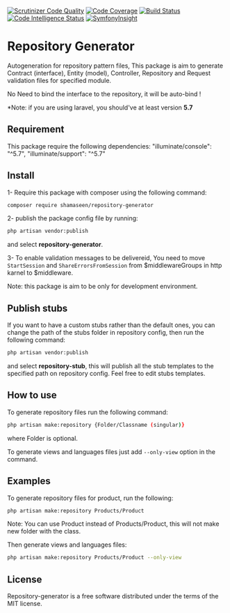 [![Scrutinizer Code Quality](https://scrutinizer-ci.com/g/mshamaseen/laravel-repository-pattern/badges/quality-score.png?b=master)](https://scrutinizer-ci.com/g/mshamaseen/laravel-repository-pattern/?branch=master)
[![Code Coverage](https://scrutinizer-ci.com/g/mshamaseen/laravel-repository-pattern/badges/coverage.png?b=master)](https://scrutinizer-ci.com/g/mshamaseen/laravel-repository-pattern/?branch=master)
[![Build Status](https://scrutinizer-ci.com/g/mshamaseen/laravel-repository-pattern/badges/build.png?b=master)](https://scrutinizer-ci.com/g/mshamaseen/laravel-repository-pattern/build-status/master)
[![Code Intelligence Status](https://scrutinizer-ci.com/g/mshamaseen/laravel-repository-pattern/badges/code-intelligence.svg?b=master)](https://scrutinizer-ci.com/code-intelligence)
[![SymfonyInsight](https://insight.symfony.com/projects/f3edab7d-00b8-4633-96d3-a84e38b7ebec/mini.svg)](https://insight.symfony.com/projects/f3edab7d-00b8-4633-96d3-a84e38b7ebec)
# Repository Generator
Autogeneration for repository pattern files, This package is aim to generate Contract (interface), Entity (model), Controller, Repository and Request validation files for specified module.

No Need to bind the interface to the repository, it will be auto-bind !

*Note: if you are using laravel, you should've at least version **5.7**

## Requirement

This package require the following dependencies:
   "illuminate/console": "^5.7",
   "illuminate/support": "^5.7"

## Install

1- Require this package with composer using the following command:
```bash
composer require shamaseen/repository-generator
```
2- publish the package config file by running:
```bash
php artisan vendor:publish
```
and select **repository-generator**.

3- To enable validation messages to be delivereid, You need to move `StartSession` and `ShareErrorsFromSession` from $middlewareGroups in http karnel to $middleware.


Note: this package is aim to be only for development environment.

## Publish stubs
If you want to have a custom stubs rather than the default ones, you can change the path of the stubs folder in repository config, then run the following command:
```bash
php artisan vendor:publish
```

and select **repository-stub**, this will publish all the stub templates to the specified path on repository config.
Feel free to edit stubs templates.

## How to use
To generate repository files run the following command:
```bash
php artisan make:repository {Folder/Classname (singular)}
```
where Folder is optional.

To generate views and languages files just add `--only-view` option in the command.


## Examples

To generate repository files for product, run the following:

```bash
php artisan make:repository Products/Product
```
Note: You can use Product instead of Products/Product, this will not make new folder with the class.

Then generate views and languages files:

```bash
php artisan make:repository Products/Product --only-view
```

## License
Repository-generator is a free software distributed under the terms of the MIT license.
